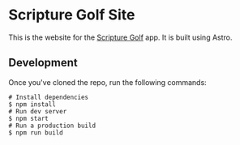 # Scripture Golf Site

This is the website for the [Scripture Golf](https://github.com/johnbwoodruff/scripture-golf) app. It is built using Astro.

## Development

Once you've cloned the repo, run the following commands:

```shell
# Install dependencies
$ npm install
# Run dev server
$ npm start
# Run a production build
$ npm run build
```
